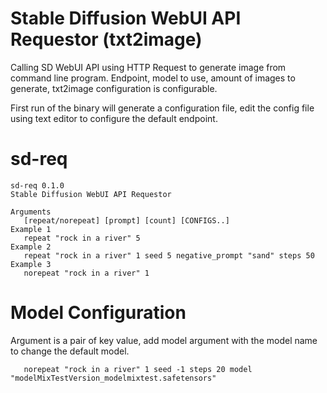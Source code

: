 # Stable Diffusion WebUI API Requestor (txt2image)
Calling SD WebUI API using HTTP Request to generate image from command line program. Endpoint, model to use, amount of images to generate, txt2image configuration is configurable.

First run of the binary will generate a configuration file, edit the config file using text editor to configure the default endpoint.

# sd-req
```
sd-req 0.1.0
Stable Diffusion WebUI API Requestor

Arguments
   [repeat/norepeat] [prompt] [count] [CONFIGS..]
Example 1
   repeat "rock in a river" 5
Example 2
   repeat "rock in a river" 1 seed 5 negative_prompt "sand" steps 50
Example 3
   norepeat "rock in a river" 1
```

# Model Configuration
Argument is a pair of key value, add model argument with the model name to change the default model.
```
   norepeat "rock in a river" 1 seed -1 steps 20 model "modelMixTestVersion_modelmixtest.safetensors"
```
